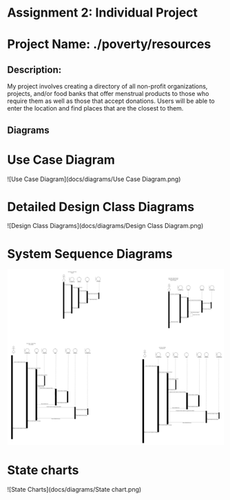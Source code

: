# **Assignment 2:** Individual Project
# Project Name: ./poverty/resources

## Description:
My project involves creating a directory of all non-profit organizations, projects, and/or food banks that offer menstrual products to those who require them as well as those that accept donations. Users will be able to enter the location and find places that are the closest to them.

## Diagrams

# Use Case Diagram
![Use Case Diagram](docs/diagrams/Use Case Diagram.png)

# Detailed Design Class Diagrams
![Design Class Diagrams](docs/diagrams/Design Class Diagram.png)

# System Sequence Diagrams
![System Sequence Diagrams](docs/diagrams/SSD.png)

# State charts
![State Charts](docs/diagrams/State chart.png)


